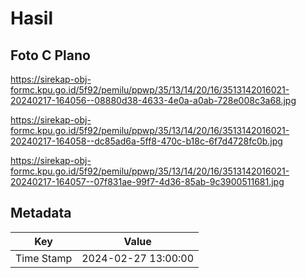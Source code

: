 # Hasil

## Foto C Plano

https://sirekap-obj-formc.kpu.go.id/5f92/pemilu/ppwp/35/13/14/20/16/3513142016021-20240217-164056--08880d38-4633-4e0a-a0ab-728e008c3a68.jpg

https://sirekap-obj-formc.kpu.go.id/5f92/pemilu/ppwp/35/13/14/20/16/3513142016021-20240217-164058--dc85ad6a-5ff8-470c-b18c-6f7d4728fc0b.jpg

https://sirekap-obj-formc.kpu.go.id/5f92/pemilu/ppwp/35/13/14/20/16/3513142016021-20240217-164057--07f831ae-99f7-4d36-85ab-9c3900511681.jpg


## Metadata

| Key        | Value               |
| ---------- | ------------------- |
| Time Stamp | 2024-02-27 13:00:00 |



